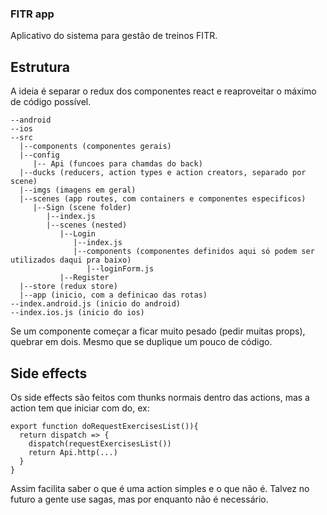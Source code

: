 ### FITR app
Aplicativo do sistema para gestão de treinos FITR.


## Estrutura
A ideia é separar o redux dos componentes react e reaproveitar o máximo de código possível.

```
--android
--ios 
--src
  |--components (componentes gerais)
  |--config 
     |-- Api (funcoes para chamdas do back)
  |--ducks (reducers, action types e action creators, separado por scene)
  |--imgs (imagens em geral)
  |--scenes (app routes, com containers e componentes especificos)
     |--Sign (scene folder)
        |--index.js 
        |--scenes (nested)
           |--Login
              |--index.js
              |--components (componentes definidos aqui só podem ser utilizados daqui pra baixo)
                 |--loginForm.js
           |--Register
  |--store (redux store)
  |--app (inicio, com a definicao das rotas)
--index.android.js (inicio do android)
--index.ios.js (inicio do ios)
```

Se um componente começar a ficar muito pesado (pedir muitas props), quebrar em dois. Mesmo que se duplique um pouco de código.


## Side effects
Os side effects são feitos com thunks normais dentro das actions, mas a action tem que iniciar com do, ex:

```
export function doRequestExercisesList()){
  return dispatch => {
    dispatch(requestExercisesList())
    return Api.http(...)
  }
}
```

Assim facilita saber o que é uma action simples e o que não é.
Talvez no futuro a gente use sagas, mas por enquanto não é necessário.



